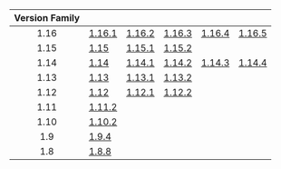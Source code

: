 | Version Family | | | | | |
|:---:|---|---|---|---|---|
| 1.16 | [1.16.1](https://github.com/BaldGang/spigot-build/releases/download/20230516/spigot-1.16.1.jar) | [1.16.2](https://github.com/BaldGang/spigot-build/releases/download/20230516/spigot-1.16.2.jar) | [1.16.3](https://github.com/BaldGang/spigot-build/releases/download/20230516/spigot-1.16.3.jar) | [1.16.4](https://github.com/BaldGang/spigot-build/releases/download/20230516/spigot-1.16.4.jar) | [1.16.5](https://github.com/BaldGang/spigot-build/releases/download/20230516/spigot-1.16.5.jar) |
| 1.15 | [1.15](https://github.com/BaldGang/spigot-build/releases/download/20230516/spigot-1.15.jar) | [1.15.1](https://github.com/BaldGang/spigot-build/releases/download/20230516/spigot-1.15.1.jar) | [1.15.2](https://github.com/BaldGang/spigot-build/releases/download/20230516/spigot-1.15.2.jar) | | |
| 1.14 | [1.14](https://github.com/BaldGang/spigot-build/releases/download/20230516/spigot-1.14.jar) | [1.14.1](https://github.com/BaldGang/spigot-build/releases/download/20230516/spigot-1.14.1.jar) | [1.14.2](https://github.com/BaldGang/spigot-build/releases/download/20230516/spigot-1.14.2.jar) | [1.14.3](https://github.com/BaldGang/spigot-build/releases/download/20230516/spigot-1.14.3.jar) | [1.14.4](https://github.com/BaldGang/spigot-build/releases/download/20230516/spigot-1.14.4.jar) |
| 1.13 | [1.13](https://github.com/BaldGang/spigot-build/releases/download/20230516/spigot-1.13.jar) | [1.13.1](https://github.com/BaldGang/spigot-build/releases/download/20230516/spigot-1.13.1.jar) | [1.13.2](https://github.com/BaldGang/spigot-build/releases/download/20230516/spigot-1.13.2.jar) | | |
| 1.12 | [1.12](https://github.com/BaldGang/spigot-build/releases/download/20230516/spigot-1.12.jar) | [1.12.1](https://github.com/BaldGang/spigot-build/releases/download/20230516/spigot-1.12.1.jar) | [1.12.2](https://github.com/BaldGang/spigot-build/releases/download/20230516/spigot-1.12.2.jar) | | |
| 1.11 | [1.11.2](https://github.com/BaldGang/spigot-build/releases/download/20230516/spigot-1.11.2.jar) | | | | |
| 1.10 | [1.10.2](https://github.com/BaldGang/spigot-build/releases/download/20230516/spigot-1.10.2.jar) | | | | |
| 1.9 | [1.9.4](https://github.com/BaldGang/spigot-build/releases/download/20230516/spigot-1.9.4.jar) | | | | |
| 1.8 | [1.8.8](https://github.com/BaldGang/spigot-build/releases/download/20230516/spigot-1.8.8.jar) | | | | |
